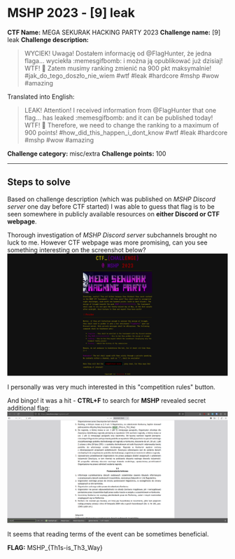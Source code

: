# MSHP 2023 - [9] leak

**CTF Name:** MEGA SEKURAK HACKING PARTY 2023
**Challenge name:** [9] leak
**Challenge description:**
> WYCIEK!
> Uwaga! Dostałem informację od @FlagHunter, że jedna flaga... wyciekła :memesgifbomb: i można ją opublikować już dzisiaj! WTF! :dog: 
> Zatem musimy ranking zmienić na 900 pkt maksymalnie! 
> #jak_do_tego_doszło_nie_wiem #wtf #leak #hardcore #mshp #wow #amazing

Translated into English:
> LEAK!
> Attention! I received information from @FlagHunter that one flag... has leaked :memesgifbomb: and it can be published today! WTF! :dog:
> Therefore, we need to change the ranking to a maximum of 900 points!
> #how_did_this_happen_i_dont_know #wtf #leak #hardcore #mshp #wow #amazing

**Challenge category:** misc/extra
**Challenge points:** 100

* * *

## Steps to solve
Based on challenge description (which was published on *MSHP Discord server* one day before CTF started) I was able to guess that flag is to be seen somewhere in publicly available resources on **either Discord or CTF webpage**.

Thorough investigation of *MSHP Discord server* subchannels brought no luck to me.
However CTF webpage was more promising, can you see something interesting on the screenshot below?
![website.png](../_resources/website-1.png)

I personally was very much interested in this "competition rules" button.

And bingo! it was a hit - **CTRL+F** to search for **MSHP** revealed secret additional flag:
![rules.png](../_resources/rules.png)

It seems that reading terms of the event can be sometimes beneficial.

**FLAG:** MSHP_{Th1s-is_Th3_Way}